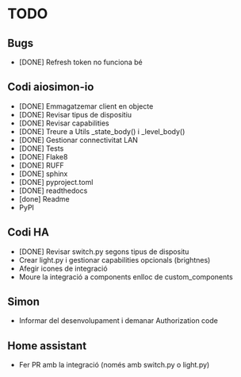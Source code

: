 # TODO

## Bugs

* [DONE] Refresh token no funciona bé

## Codi aiosimon-io

* [DONE] Emmagatzemar client en objecte
* [DONE] Revisar tipus de dispositiu
* [DONE] Revisar capabilities
* [DONE] Treure a Utils _state_body() i _level_body()
* [DONE] Gestionar connectivitat LAN
* [DONE] Tests
* [DONE] Flake8
* [DONE] RUFF
* [DONE] sphinx
* [DONE] pyproject.toml
* [DONE] readthedocs
* [done] Readme
* PyPI

## Codi HA

* [DONE] Revisar switch.py segons tipus de dispositu
* Crear light.py i gestionar capabilities opcionals (brightnes)
* Afegir icones de integració
* Moure la integració a components enlloc de custom_components

## Simon

* Informar del desenvolupament i demanar Authorization code

## Home assistant

* Fer PR amb la integració (només amb switch.py o light.py)
